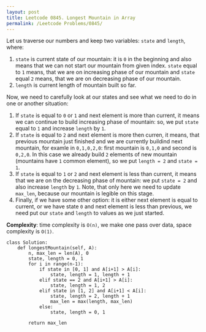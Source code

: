 ```yaml
---
layout: post
title: Leetcode 0845. Longest Mountain in Array
permalink: /Leetcode Problems/0845/
---
```


Let us traverse our numbers and keep two variables: `state` and `length`, where:
1. `state` is current state of our mountain: it is `0` in the beginning and also means that we can not start our mountain from given index. `state` equal to `1` means, that we are on increasing phase of our mountain and `state` equal `2` means, that we are on decreasing phase of our mountain.
2. `length` is current length of mountain built so far.

Now, we need to carefully look at our states and see what we need to do in one or another situation:
1. If `state` is equal to `0` or `1` and next element is more than current, it means we can continue to build increasing phase of mountain: so, we put `state` equal to `1` and increase `length` by `1`.
2. If `state` is equal to `2` and next element is more then curren, it means, that previous mountain just finished and we are currently buildind next mountain, for examle in `0,1,0,2,0`: first mountain is `0,1,0` and second is `0,2,0`. In this case we already build `2` elements of new mountain (mountains have `1` common element), so we put `length = 2` and `state = 1`.
3. If `state` is equal to `1` or `2` and next element is less than current, it means that we are on the decreasing phase of mountain: we put `state = 2` and also increase `length` by `1`. Note, that only here we need to update `max_len`, because our mountain is legible on this stage.
4. Finally, if we have some other option: it is either next element is equal to current, or we have state `0` and next element is less than previous, we need put our `state` and `length` to values as we just started.

**Complexity**: time complexity is `O(n)`, we make one pass over data, space complexity is `O(1)`.

```
class Solution:
    def longestMountain(self, A):
        n, max_len = len(A), 0
        state, length = 0, 1
        for i in range(n-1):
            if state in [0, 1] and A[i+1] > A[i]:
                state, length = 1, length + 1
            elif state == 2 and A[i+1] > A[i]:
                state, length = 1, 2
            elif state in [1, 2] and A[i+1] < A[i]:
                state, length = 2, length + 1
                max_len = max(length, max_len)
            else:
                state, length = 0, 1
                
        return max_len
```